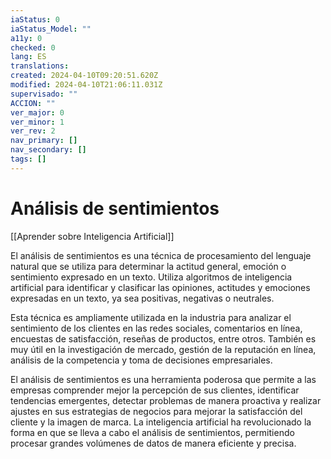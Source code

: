 ```yaml
---
iaStatus: 0
iaStatus_Model: ""
a11y: 0
checked: 0
lang: ES
translations: 
created: 2024-04-10T09:20:51.620Z
modified: 2024-04-10T21:06:11.031Z
supervisado: ""
ACCION: ""
ver_major: 0
ver_minor: 1
ver_rev: 2
nav_primary: []
nav_secondary: []
tags: []
---
```

# Análisis de sentimientos

[[Aprender sobre Inteligencia Artificial]]

El análisis de sentimientos es una técnica de procesamiento del lenguaje natural que se utiliza para determinar la actitud general, emoción o sentimiento expresado en un texto. Utiliza algoritmos de inteligencia artificial para identificar y clasificar las opiniones, actitudes y emociones expresadas en un texto, ya sea positivas, negativas o neutrales.

Esta técnica es ampliamente utilizada en la industria para analizar el sentimiento de los clientes en las redes sociales, comentarios en línea, encuestas de satisfacción, reseñas de productos, entre otros. También es muy útil en la investigación de mercado, gestión de la reputación en línea, análisis de la competencia y toma de decisiones empresariales.

El análisis de sentimientos es una herramienta poderosa que permite a las empresas comprender mejor la percepción de sus clientes, identificar tendencias emergentes, detectar problemas de manera proactiva y realizar ajustes en sus estrategias de negocios para mejorar la satisfacción del cliente y la imagen de marca. La inteligencia artificial ha revolucionado la forma en que se lleva a cabo el análisis de sentimientos, permitiendo procesar grandes volúmenes de datos de manera eficiente y precisa.
